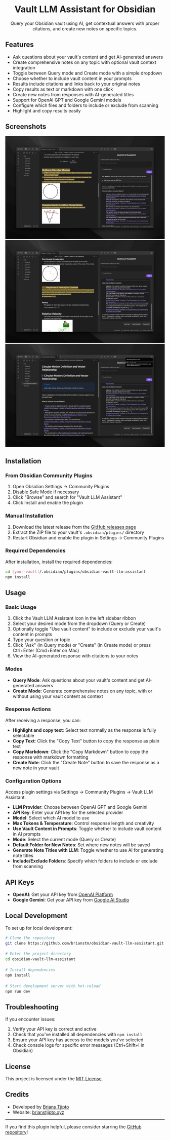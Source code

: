 # <div align="center">Vault LLM Assistant for Obsidian</div>

<div align="center">
Query your Obsidian vault using AI, get contextual answers with proper citations, and create new notes on specific topics.
</div>

## Features

-   Ask questions about your vault's content and get AI-generated answers
-   Create comprehensive notes on any topic with optional vault context integration
-   Toggle between Query mode and Create mode with a simple dropdown
-   Choose whether to include vault content in your prompts
-   Results include citations and links back to your original notes
-   Copy results as text or markdown with one click
-   Create new notes from responses with AI-generated titles
-   Support for OpenAI GPT and Google Gemini models
-   Configure which files and folders to include or exclude from scanning
-   Highlight and copy results easily

## Screenshots

![Ask interface - first view](images/ask_1.png)
![Ask interface - second view](images/ask_2.png)
![Generated notes view](images/generated_notes.png)

## Installation

### From Obsidian Community Plugins

1. Open Obsidian Settings → Community Plugins
2. Disable Safe Mode if necessary
3. Click "Browse" and search for "Vault LLM Assistant"
4. Click Install and enable the plugin

### Manual Installation

1. Download the latest release from the [GitHub releases page](https://github.com/brianstm/obsidian-vault-llm-assistant/releases/)
2. Extract the ZIP file to your vault's `.obsidian/plugins/` directory
3. Restart Obsidian and enable the plugin in Settings → Community Plugins

### Required Dependencies

After installation, install the required dependencies:

```bash
cd [your-vault]/.obsidian/plugins/obsidian-vault-llm-assistant
npm install
```

## Usage

### Basic Usage

1. Click the Vault LLM Assistant icon in the left sidebar ribbon
2. Select your desired mode from the dropdown (Query or Create)
3. Optionally toggle "Use vault content" to include or exclude your vault's content in prompts
4. Type your question or topic
5. Click "Ask" (in Query mode) or "Create" (in Create mode) or press Ctrl+Enter (Cmd+Enter on Mac)
6. View the AI-generated response with citations to your notes

### Modes

- **Query Mode**: Ask questions about your vault's content and get AI-generated answers
- **Create Mode**: Generate comprehensive notes on any topic, with or without using your vault content as context

### Response Actions

After receiving a response, you can:

-   **Highlight and copy text**: Select text normally as the response is fully selectable
-   **Copy Text**: Click the "Copy Text" button to copy the response as plain text
-   **Copy Markdown**: Click the "Copy Markdown" button to copy the response with markdown formatting
-   **Create Note**: Click the "Create Note" button to save the response as a new note in your vault

### Configuration Options

Access plugin settings via Settings → Community Plugins → Vault LLM Assistant:

-   **LLM Provider**: Choose between OpenAI GPT and Google Gemini
-   **API Key**: Enter your API key for the selected provider
-   **Model**: Select which AI model to use
-   **Max Tokens & Temperature**: Control response length and creativity
-   **Use Vault Content in Prompts**: Toggle whether to include vault content in AI prompts
-   **Mode**: Select the current mode (Query or Create)
-   **Default Folder for New Notes**: Set where new notes will be saved
-   **Generate Note Titles with LLM**: Toggle whether to use AI for generating note titles
-   **Include/Exclude Folders**: Specify which folders to include or exclude from scanning

## API Keys

-   **OpenAI**: Get your API key from [OpenAI Platform](https://platform.openai.com/api-keys)
-   **Google Gemini**: Get your API key from [Google AI Studio](https://aistudio.google.com/app/prompts/new_chat)

## Local Development

To set up for local development:

```bash
# Clone the repository
git clone https://github.com/brianstm/obsidian-vault-llm-assistant.git

# Enter the project directory
cd obsidian-vault-llm-assistant

# Install dependencies
npm install

# Start development server with hot-reload
npm run dev
```

## Troubleshooting

If you encounter issues:

1. Verify your API key is correct and active
2. Check that you've installed all dependencies with `npm install`
3. Ensure your API key has access to the models you've selected
4. Check console logs for specific error messages (Ctrl+Shift+I in Obsidian)

## License

This project is licensed under the [MIT License](LICENSE).

## Credits

-   Developed by [Brians Tjipto](https://github.com/brianstm)
-   Website: [brianstjipto.xyz](https://www.brianstjipto.xyz/)

---

If you find this plugin helpful, please consider starring the [GitHub repository](https://github.com/brianstm/obsidian-vault-llm-assistant)!
